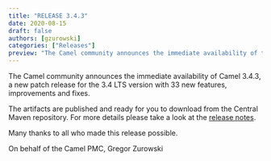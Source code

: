 ```yaml
---
title: "RELEASE 3.4.3"
date: 2020-08-15
draft: false
authors: [gzurowski]
categories: ["Releases"]
preview: "The Camel community announces the immediate availability of the new Camel 3.4.3 patch release"
---
```



The Camel community announces the immediate availability of Camel 3.4.3, a new patch release for the 3.4 LTS version with 33 new features, improvements and fixes.

The artifacts are published and ready for you to download from the Central Maven repository. For more details please take a look at the [release notes](/releases/release-3.4.3/).

Many thanks to all who made this release possible.

On behalf of the Camel PMC,
Gregor Zurowski
